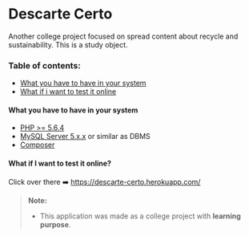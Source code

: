 Descarte Certo
===================
Another college project focused on spread content about recycle and sustainability. This is a study object.

### Table of contents:
- [What you have to have in your system](#what-you-have-to-have-in-your-system)
- [What if i want to test it online](#what-if-i-want-to-test-it-online)

#### What you have to have in your system
 * [PHP >= 5.6.4](http://php.net/downloads.php)
 * [MySQL Server 5.x.x](http://dev.mysql.com/downloads/mysql/) or similar as DBMS
 * [Composer](https://getcomposer.org/download/)

#### What if I want to test it online?
Click over there :arrow_right: <https://descarte-certo.herokuapp.com/>

> **Note:**
>
> - This application was made as a college project with **learning purpose**.